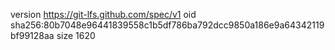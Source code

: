 version https://git-lfs.github.com/spec/v1
oid sha256:80b7048e96441839558c1b5df786ba792dcc9850a186e9a64342119bf99128aa
size 1620
